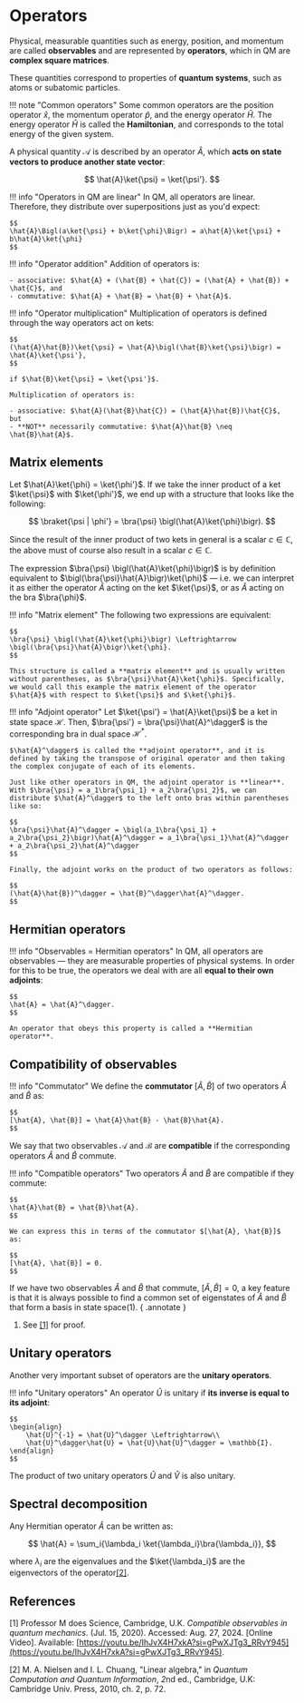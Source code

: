 # Operators
Physical, measurable quantities such as energy, position, and momentum are called **observables** and are represented by **operators**, which in QM are **complex square matrices**.

These quantities correspond to properties of **quantum systems**, such as atoms or subatomic particles.

!!! note "Common operators"
    Some common operators are the position operator $\hat{x}$, the momentum operator $\hat{p}$, and the energy operator $\hat{H}$. The energy operator $\hat{H}$ is called the **Hamiltonian**, and corresponds to the total energy of the given system.

A physical quantity $\mathcal{A}$ is described by an operator $\hat{A}$, which **acts on state vectors to produce another state vector**:

$$
\hat{A}\ket{\psi} = \ket{\psi'}.
$$

!!! info "Operators in QM are linear"
    In QM, all operators are linear. Therefore, they distribute over superpositions just as you'd expect:

    $$
    \hat{A}\Bigl(a\ket{\psi} + b\ket{\phi}\Bigr) = a\hat{A}\ket{\psi} + b\hat{A}\ket{\phi}
    $$

!!! info "Operator addition"
    Addition of operators is:

    - associative: $\hat{A} + (\hat{B} + \hat{C}) = (\hat{A} + \hat{B}) + \hat{C}$, and
    - commutative: $\hat{A} + \hat{B} = \hat{B} + \hat{A}$.

!!! info "Operator multiplication"
    Multiplication of operators is defined through the way operators act on kets:

    $$
    (\hat{A}\hat{B})\ket{\psi} = \hat{A}\bigl(\hat{B}\ket{\psi}\bigr) = \hat{A}\ket{\psi'},
    $$

    if $\hat{B}\ket{\psi} = \ket{\psi'}$.

    Multiplication of operators is:

    - associative: $\hat{A}(\hat{B}\hat{C}) = (\hat{A}\hat{B})\hat{C}$, but
    - **NOT** necessarily commutative: $\hat{A}\hat{B} \neq \hat{B}\hat{A}$.

## Matrix elements
Let $\hat{A}\ket{\phi} = \ket{\phi'}$. If we take the inner product of a ket $\ket{\psi}$ with $\ket{\phi'}$, we end up with a structure that looks like the following:

$$
\braket{\psi | \phi'} = \bra{\psi} \bigl(\hat{A}\ket{\phi}\bigr).
$$

Since the result of the inner product of two kets in general is a scalar $c \in \mathbb{C}$, the above must of course also result in a scalar $c \in \mathbb{C}$.

The expression $\bra{\psi} \bigl(\hat{A}\ket{\phi}\bigr)$ is by definition equivalent to $\bigl(\bra{\psi}\hat{A}\bigr)\ket{\phi}$ &mdash; i.e. we can interpret it as either the operator $\hat{A}$ acting on the ket $\ket{\psi}$, or as $\hat{A}$ acting on the bra $\bra{\phi}$.

!!! info "Matrix element"
    The following two expressions are equivalent:
    
    $$
    \bra{\psi} \bigl(\hat{A}\ket{\phi}\bigr) \Leftrightarrow \bigl(\bra{\psi}\hat{A}\bigr)\ket{\phi}.
    $$

    This structure is called a **matrix element** and is usually written without parentheses, as $\bra{\psi}\hat{A}\ket{\phi}$. Specifically, we would call this example the matrix element of the operator $\hat{A}$ with respect to $\ket{\psi}$ and $\ket{\phi}$.

!!! info "Adjoint operator"
    Let $\ket{\psi'} = \hat{A}\ket{\psi}$ be a ket in state space $\mathcal{H}$. Then, $\bra{\psi'} = \bra{\psi}\hat{A}^\dagger$ is the corresponding bra in dual space $\mathcal{H}^*$.
    
    $\hat{A}^\dagger$ is called the **adjoint operator**, and it is defined by taking the transpose of original operator and then taking the complex conjugate of each of its elements.
    
    Just like other operators in QM, the adjoint operator is **linear**. With $\bra{\psi} = a_1\bra{\psi_1} + a_2\bra{\psi_2}$, we can distribute $\hat{A}^\dagger$ to the left onto bras within parentheses like so:

    $$
    \bra{\psi}\hat{A}^\dagger = \bigl(a_1\bra{\psi_1} + a_2\bra{\psi_2}\bigr)\hat{A}^\dagger = a_1\bra{\psi_1}\hat{A}^\dagger + a_2\bra{\psi_2}\hat{A}^\dagger
    $$

    Finally, the adjoint works on the product of two operators as follows:

    $$
    (\hat{A}\hat{B})^\dagger = \hat{B}^\dagger\hat{A}^\dagger.
    $$

## Hermitian operators

!!! info "Observables = Hermitian operators"
    In QM, all operators are observables &mdash; they are measurable properties of physical systems. In order for this to be true, the operators we deal with are all **equal to their own adjoints**:

    $$
    \hat{A} = \hat{A}^\dagger.
    $$

    An operator that obeys this property is called a **Hermitian operator**.

## Compatibility of observables
!!! info "Commutator"
    We define the **commutator** $[\hat{A}, \hat{B}]$ of two operators $\hat{A}$ and $\hat{B}$ as:

    $$
    [\hat{A}, \hat{B}] = \hat{A}\hat{B} - \hat{B}\hat{A}.
    $$

We say that two observables $\mathcal{A}$ and $\mathcal{B}$ are **compatible** if the corresponding operators $\hat{A}$ and $\hat{B}$ commute.

!!! info "Compatible operators"
    Two operators $\hat{A}$ and $\hat{B}$ are compatible if they commute:

    $$
    \hat{A}\hat{B} = \hat{B}\hat{A}.
    $$

    We can express this in terms of the commutator $[\hat{A}, \hat{B}]$ as:

    $$
    [\hat{A}, \hat{B}] = 0.
    $$

If we have two observables $\hat{A}$ and $\hat{B}$ that commute, $[\hat{A}, \hat{B}] = 0$, a key feature is that it is always possible to find a common set of eigenstates of $\hat{A}$ and $\hat{B}$ that form a basis in state space(1).
{ .annotate }

1.    See [[1]](#prof-m-compatible) for proof.

## Unitary operators
Another very important subset of operators are the **unitary operators**.

!!! info "Unitary operators"
    An operator $\hat{U}$ is unitary if **its inverse is equal to its adjoint**:

    $$
    \begin{align}
        \hat{U}^{-1} = \hat{U}^\dagger \Leftrightarrow\\
        \hat{U}^\dagger\hat{U} = \hat{U}\hat{U}^\dagger = \mathbb{I}.
    \end{align}
    $$

The product of two unitary operators $\hat{U}$ and $\hat{V}$ is also unitary.

## Spectral decomposition
Any Hermitian operator $\hat{A}$ can be written as:

$$
\hat{A} = \sum_i{\lambda_i \ket{\lambda_i}\bra{\lambda_i}},
$$

where $\lambda_i$ are the eigenvalues and the $\ket{\lambda_i}$ are the eigenvectors of the operator[[2]](#spectral-decomp).

## References
<span id="prof-m-compatible">[1]</span> Professor M does Science, Cambridge, U.K. *Compatible observables in quantum mechanics*. (Jul. 15, 2020). Accessed: Aug. 27, 2024. [Online Video]. Available: [https://youtu.be/IhJvX4H7xkA?si=gPwXJTg3_RRvY945](https://youtu.be/IhJvX4H7xkA?si=gPwXJTg3_RRvY945).

<span id="spectral-decomp">[2]</span> M. A. Nielsen and I. L. Chuang, "Linear algebra," in *Quantum Computation and Quantum Information*, *2*nd ed., Cambridge, U.K: Cambridge Univ. Press, 2010, ch. 2, p. 72.
